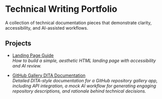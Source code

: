 # Technical Writing Portfolio

A collection of technical documentation pieces that demonstrate clarity, accessibility, and AI-assisted workflows.  

## Projects

- [Landing Page Guide](./landing-page-guide/README.md)  
  *How to build a simple, aesthetic HTML landing page with accessibility and AI review.*

- [GitHub Gallery DITA Documentation](./github-gallery-dita.md)  
  *Detailed DITA-style documentation for a GitHub repository gallery app, including API integration, a mock AI workflow for generating engaging repository descriptions, and rationale behind technical decisions.*
